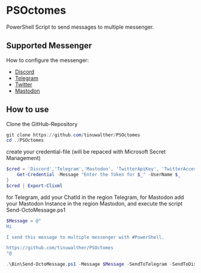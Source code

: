# PSOctomes

PowerShell Script to send messages to multiple messenger.

## Supported Messenger

How to configure the messenger:

- [Discord](https://it.martin-walther.ch/discord/)
- [Telegram](https://it.martin-walther.ch/telegram/)
- [Twitter](https://powershellisfun.com/2022/08/01/create-a-tweet-on-twitter-using-powershell/)
- [Mastodon](https://gist.github.com/jdhitsolutions/7bb8fe659cd32a7bfb2debdb7f0bfcfc)

## How to use

Clone the GitHub-Repository

````powershell
git clone https://github.com/tinuwalther/PSOctomes
cd ./PSOctomes
````

create your credential-file (will be repaced with Microsoft Secret Management)

````powershell
$cred = 'Discord','Telegram','Mastodon', 'TwitterApiKey', 'TwitterAccessToken' | ForEach-Object {
    Get-Credential -Message "Enter the Token for $_" -UserName $_
}
$cred | Export-Clixml
````

for Telegram, add your ChatId in the region Telegram,
for Mastodon add your Mastodon Instance in the region Mastodon,
and execute the script Send-OctoMessage.ps1

````powershell
$Message = @"
Hi

I send this message to multiple messenger with #PowerShell.

https://github.com/tinuwalther/PSOctomes
"@

.\Bin\Send-OctoMessage.ps1 -Message $Message -SendToTelegram -SendToDiscord -SendToMastodon -SendToTwitter
````
